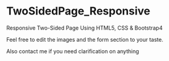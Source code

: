# TwoSidedPage_Responsive
Responsive Two-Sided Page Using HTML5, CSS &amp; Bootstrap4

Feel free to edit the images and the form section to your taste.

Also contact me if you need clarification on anything
